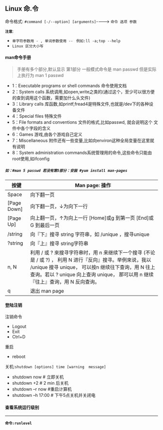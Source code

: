 Linux 命.令
----
命令格式: `#command [-/--option] [arguments]`----> `命令 选项 参数`</br>

**`注意`**:
* `单字符参数用 - , 单词参数使用 -- `  `例如:ll -a;top --help`</br>
* `Linux 区分大小写`
#### man命令手册
> 手册有多个部分,默认显示 第1部分  一般模式命令是 man passwd 但是实际上执行为 man 1 passwd
* 1：Executable programs or shell commands  命令使用文档   
* 2：System calls 系统调用,如open,write之类的(通过这个，至少可以很方便 的查到调用这个函数，需要加什么头文件)  
* 3：Library calls 库函数,如printf,fread4是特殊文件,也就是/dev下的各种设 备文件  
* 4：Special files 特殊文件
* 5：File formats and conventions  文件的格式,比如passwd, 就会说明这个 文件中各个字段的含义  
* 6：Games 游戏,由各个游戏自己定义   
* 7：Miscellaneous 附件还有一些变量,比如向environ这种全局变量在这里就 有说明   
* 8：System administration commands系统管理用的命令,这些命令只能由 root使用,如ifconfig   
##### **`如：#man 5 passwd 若没有第5部分：安装 #yum install man-pages `**

|按键| Man page:  操作 |
|------|-----|
|Space| 向下翻一页 |
|[Page Down]| 向下翻一页，↓为向下一行 |
|[Page Up] |向上翻一页，↑为向上一行 [Home]或g 到第一页 [End]或G 到最后一页 |
|/string| 向『下』搜寻 string 字符串，如 /unique ，搜寻unique |
|?string| 向『上』搜寻 string字符串 |
|n, N| 利用 / 或 ? 來搜寻字符串时，用 n 来继续下一个搜寻 (不论是 / 或 ?) ， 利用 N 进行『反向』搜寻。举例來说，我以 /unique 搜寻 unique， 可以按n 继续往下查询，用 N 往上查询。若以 ? unique 向上查询 unique， 那可以用 n 继续『往上』查询，用 N 反向查询。| 
|q |退出 man page |
#### 登陆注销
注销命令
* Logout
* Exit
* Ctrl+D

重启
* reboot

关机:`shutdown [options] time [warning  message]`
* shutdown now   # 立即关机 
* shutdown +2   # 2 min 后关机
* shutdown –r now  #重启计算机 
* shutdown –h 17:00  # 下午5点关机并关闭电
#### 查看系统运行级别
----
**`命令:runlevel`**

